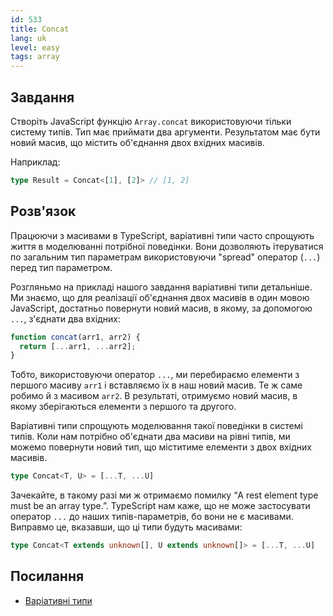 ```yaml
---
id: 533
title: Concat
lang: uk
level: easy
tags: array
---
```


## Завдання

Створіть JavaScript функцію `Array.concat` використовуючи тільки систему типів.
Тип має приймати два аргументи.
Результатом має бути новий масив, що містить об'єднання двох вхідних масивів.

Наприклад:

```ts
type Result = Concat<[1], [2]> // [1, 2]
```

## Розв'язок

Працюючи з масивами в TypeScript, варіативні типи часто спрощують життя в моделюванні потрібної поведінки.
Вони дозволяють ітеруватися по загальним тип параметрам використовуючи "spread" оператор (`...`) перед тип параметром.

Розгляньмо на прикладі нашого завдання варіативні типи детальніше.
Ми знаємо, що для реалізації об'єднання двох масивів в один мовою JavaScript, достатньо повернути новий масив, в якому, за допомогою `...`, з'єднати два вхідних:

```js
function concat(arr1, arr2) {
  return [...arr1, ...arr2];
}
```

Тобто, використовуючи оператор `...`, ми перебираємо елементи з першого масиву `arr1` і вставляємо їх в наш новий масив.
Те ж саме робимо й з масивом `arr2`.
В результаті, отримуємо новий масив, в якому зберігаються елементи з першого та другого.

Варіативні типи спрощують моделювання такої поведінки в системі типів.
Коли нам потрібно об'єднати два масиви на рівні типів, ми можемо повернути новий тип, що міститиме елементи з двох вхідних масивів.

```ts
type Concat<T, U> = [...T, ...U]
```

Зачекайте, в такому разі ми ж отримаємо помилку “A rest element type must be an array type.”.
TypeScript нам каже, що не може застосувати оператор `...` до наших типів-параметрів, бо вони не є масивами.
Виправмо це, вказавши, що ці типи будуть масивами:

```ts
type Concat<T extends unknown[], U extends unknown[]> = [...T, ...U]
```

## Посилання

- [Варіативні типи](https://www.typescriptlang.org/docs/handbook/release-notes/typescript-4-0.html#variadic-tuple-types)
